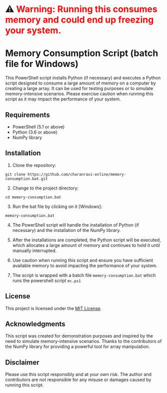 # ⚠️ <span style="color:red">**Warning:** Running this consumes memory and could end up freezing your system.</span>


# Memory Consumption Script (batch file for Windows)

This PowerShell script installs Python (if necessary) and executes a Python script designed to consume a large amount of memory on a computer by creating a large array. It can be used for testing purposes or to simulate memory-intensive scenarios. Please exercise caution when running this script as it may impact the performance of your system.

## Requirements

- PowerShell (5.1 or above)
- Python (3.6 or above)
- NumPy library

## Installation

1. Clone the repository:

```
git clone https://github.com/charanravi-online/memory-consumption.bat.git
```

2. Change to the project directory:

```
cd memory-consumption.bat
```

3. Run the bat file by clicking on it [Windows]:

```
memory-consumption.bat
```

4. The PowerShell script will handle the installation of Python (if necessary) and the installation of the NumPy library.


5. After the installations are completed, the Python script will be executed, which allocates a large amount of memory and continues to hold it until manually interrupted.


6. Use caution when running this script and ensure you have sufficient available memory to avoid impacting the performance of your system. 


7. The script is wrapped with a batch file ``` memory-consumption.bat ``` which runs the powershell script ``` mc.ps1 ```



## License

This project is licensed under the [MIT License](LICENSE).

## Acknowledgments

This script was created for demonstration purposes and inspired by the need to simulate memory-intensive scenarios. Thanks to the contributors of the NumPy library for providing a powerful tool for array manipulation.

## Disclaimer

Please use this script responsibly and at your own risk. The author and contributors are not responsible for any misuse or damages caused by running this script.
